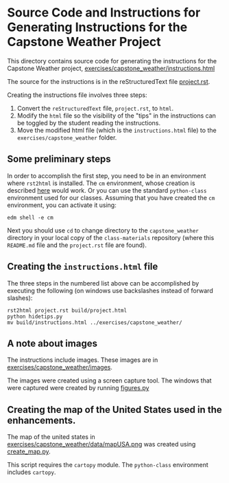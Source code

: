 # Source Code and Instructions for Generating Instructions for the Capstone Weather Project

This directory contains source code for generating the instructions for the Capstone Weather project, [exercises/capstone_weather/instructions.html](https://github.com/enthought/class-material/blob/dev/exercises/capstone_weather/instructions.html.)

The source for the instructions is in the reStructuredText file [project.rst](https://github.com/enthought/class-material/blob/dev/capstone_weather/project.rst).

Creating the instructions file involves three steps:

1. Convert the `reStructuredText` file, `project.rst`, to `html`.
2. Modify the `html` file so the visibility of the "tips" in the instructions can be toggled by the student reading the instructions.
3. Move the modified html file (which is the `instructions.html` file) to the `exercises/capstone_weather` folder.

## Some preliminary steps

In order to accomplish the first step, you need to be in an environment where `rst2html` is installed.
The `cm` environment, whose creation is described [here](https://github.com/enthought/class-material/blob/dev/ci/QUICKSTART.md) would work.
Or you can use the standard `python-class` environment used for our classes.
Assuming that you have created the `cm` environment, you can activate it using:

`edm shell -e cm`

Next you should use `cd` to change directory to the `capstone_weather` directory in your local copy of the `class-materials` repository (where this `README.md` file and the `project.rst` file are found).

## Creating the `instructions.html` file

The three steps in the numbered list above can be accomplished by executing the following (on windows use backslashes instead of forward slashes):

    rst2html project.rst build/project.html
    python hidetips.py
    mv build/instructions.html ../exercises/capstone_weather/

## A note about images

The instructions include images.
These images are in [exercises/capstone_weather/images](https://github.com/enthought/class-material/blob/dev/capstone_weather/images).

The images were created using a screen capture tool.
The windows that were captured were created by running [figures.py](https://github.com/enthought/class-material/blob/dev/capstone_weather/figures.py)

## Creating the map of the United States used in the enhancements.

The map of the united states in [exercises/capstone_weather/data/mapUSA.png](https://github.com/enthought/class-material/blob/dev/exercises/capstone_weather/mapUSA.png) was created using [create_map.py](https://github.com/enthought/class-material/blob/dev/capstone_weather/create_map.py).

This script requires the `cartopy` module.  The `python-class` environment includes `cartopy`.

